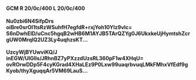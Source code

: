 #### GCM R 20/0c/400 L 20/0c/400
**Nu0zbi6N4SifpDrs**<br/>**oiBre0srOl1tsRzWSuhfH7egfdR+rxjYoh10Ylz9vlc=**<br/>**S6nDwhElD/uCnc5hgqB2wHB6M1AYJB5TArQZYg0J6UkxkeUjHymtshZcrgUW0MrqlQ2UZ3Ly4uqhzsKT...**<br/><br/>
**UzcyWjBYUwviKQ/J**<br/>**inEGW/UlGIls/JRhnBZ7yPXzzdUzsRL360pF1w4XHqU=**<br/>**ovROrwDDp5F4cyKGrad4XHaLEz9P0Lxw99uaqrbvuqLMkFMhxVfEdf9gKyob/thyXguqqAr5VM69LauS...**
